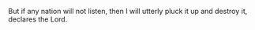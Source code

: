 But if any nation will not listen, then I will utterly pluck it up and destroy it, declares the Lord.
